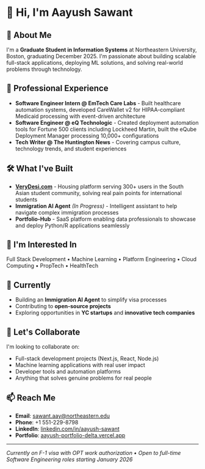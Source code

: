 # 👋 Hi, I'm Aayush Sawant

## 🚀 About Me
I'm a **Graduate Student in Information Systems** at Northeastern University, Boston, graduating December 2025. I'm passionate about building scalable full-stack applications, deploying ML solutions, and solving real-world problems through technology.

## 💼 Professional Experience
- **Software Engineer Intern @ EmTech Care Labs** - Built healthcare automation systems, developed CareWallet v2 for HIPAA-compliant Medicaid processing with event-driven architecture
- **Software Engineer @ eQ Technologic** - Created deployment automation tools for Fortune 500 clients including Lockheed Martin, built the eQube Deployment Manager processing 10,000+ configurations
- **Tech Writer @ The Huntington News** - Covering campus culture, technology trends, and student experiences

## 🛠️ What I've Built
- **[VeryDesi.com](https://verydesi.com)** - Housing platform serving 300+ users in the South Asian student community, solving real pain points for international students
- **Immigration AI Agent** *(In Progress)* - Intelligent assistant to help navigate complex immigration processes
- **Portfolio-Hub** - SaaS platform enabling data professionals to showcase and deploy Python/R applications seamlessly

## 👀 I'm Interested In
Full Stack Development • Machine Learning • Platform Engineering • Cloud Computing • PropTech • HealthTech

## 🌱 Currently
- Building an **Immigration AI Agent** to simplify visa processes
- Contributing to **open-source projects**
- Exploring opportunities in **YC startups** and **innovative tech companies**

## 💞️ Let's Collaborate
I'm looking to collaborate on:
- Full-stack development projects (Next.js, React, Node.js)
- Machine learning applications with real user impact
- Developer tools and automation platforms
- Anything that solves genuine problems for real people

## 📫 Reach Me
- **Email**: sawant.aay@northeastern.edu
- **Phone**: +1 551-229-8798
- **LinkedIn**: [linkedin.com/in/aayush-sawant](https://www.linkedin.com/in/aayush-sawant/)
- **Portfolio**: [aayush-portfolio-delta.vercel.app](https://aayush-portfolio-delta.vercel.app/)

---
*Currently on F-1 visa with OPT work authorization • Open to full-time Software Engineering roles starting January 2026*

<!---
aayushNortheastern1905/aayushNortheastern1905 is a ✨ special ✨ repository because its `README.md` (this file) appears on your GitHub profile.
You can click the Preview link to take a look at your changes.
--->
